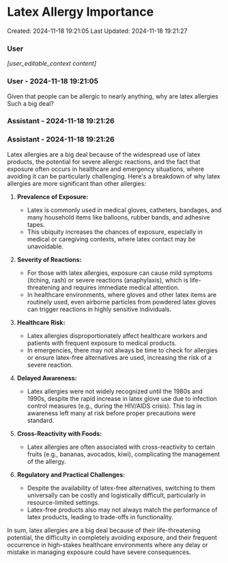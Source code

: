 # Latex Allergy Importance

Created: 2024-11-18 19:21:05
Last Updated: 2024-11-18 19:21:27

### User

*[user_editable_context content]*

### User - 2024-11-18 19:21:05

Given that people can be allergic to nearly anything, why are latex allergies Such a big deal?

### Assistant - 2024-11-18 19:21:26



### Assistant - 2024-11-18 19:21:26

Latex allergies are a big deal because of the widespread use of latex products, the potential for severe allergic reactions, and the fact that exposure often occurs in healthcare and emergency situations, where avoiding it can be particularly challenging. Here's a breakdown of why latex allergies are more significant than other allergies:

1. **Prevalence of Exposure:**
   - Latex is commonly used in medical gloves, catheters, bandages, and many household items like balloons, rubber bands, and adhesive tapes. 
   - This ubiquity increases the chances of exposure, especially in medical or caregiving contexts, where latex contact may be unavoidable.

2. **Severity of Reactions:**
   - For those with latex allergies, exposure can cause mild symptoms (itching, rash) or severe reactions (anaphylaxis), which is life-threatening and requires immediate medical attention.
   - In healthcare environments, where gloves and other latex items are routinely used, even airborne particles from powdered latex gloves can trigger reactions in highly sensitive individuals.

3. **Healthcare Risk:**
   - Latex allergies disproportionately affect healthcare workers and patients with frequent exposure to medical products. 
   - In emergencies, there may not always be time to check for allergies or ensure latex-free alternatives are used, increasing the risk of a severe reaction.

4. **Delayed Awareness:**
   - Latex allergies were not widely recognized until the 1980s and 1990s, despite the rapid increase in latex glove use due to infection control measures (e.g., during the HIV/AIDS crisis). This lag in awareness left many at risk before proper precautions were standard.

5. **Cross-Reactivity with Foods:**
   - Latex allergies are often associated with cross-reactivity to certain fruits (e.g., bananas, avocados, kiwi), complicating the management of the allergy.

6. **Regulatory and Practical Challenges:**
   - Despite the availability of latex-free alternatives, switching to them universally can be costly and logistically difficult, particularly in resource-limited settings.
   - Latex-free products also may not always match the performance of latex products, leading to trade-offs in functionality.

In sum, latex allergies are a big deal because of their life-threatening potential, the difficulty in completely avoiding exposure, and their frequent occurrence in high-stakes healthcare environments where any delay or mistake in managing exposure could have severe consequences.

